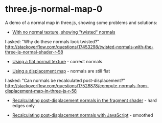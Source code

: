 three.js-normal-map-0
=====================

A demo of a normal map in three.js, showing some problems and solutions:

- [With no normal texture, showing "twisted" normals](http://meetar.github.io/three.js-normal-map-0/index.html)

I asked: "Why do these normals look twisted?"
http://stackoverflow.com/questions/17453298/twisted-normals-with-the-three-js-normal-shader-r-58

- [Using a flat normal texture](http://meetar.github.io/three.js-normal-map-0/index2.html) - correct normals

- [Using a displacement map](http://meetar.github.io/three.js-normal-map-0/index3.html) - normals are still flat

I asked: "Can normals be recalculated post-displacement?" http://stackoverflow.com/questions/17528878/compute-normals-from-displacement-map-in-three-js-r-58

- [Recalculating post-displacement normals in the fragment shader](http://meetar.github.io/three.js-normal-map-0/index6.html) - hard edges only

- [Recalculating post-displacement normals with JavaScript](http://meetar.github.io/three.js-normal-map-0/index14.html) - smoothed
